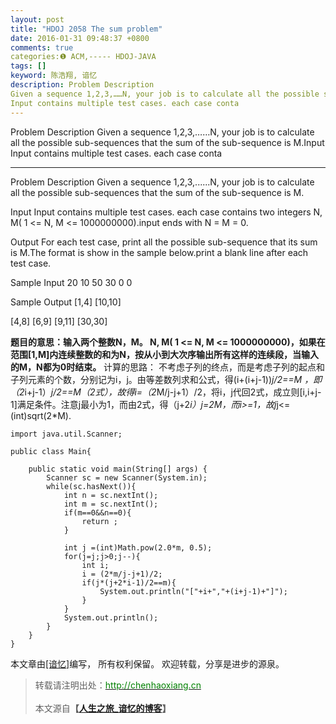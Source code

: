 ```yaml
---
layout: post
title: "HDOJ 2058 The sum problem"
date: 2016-01-31 09:48:37 +0800
comments: true
categories:❶ ACM,----- HDOJ-JAVA
tags: []
keyword: 陈浩翔, 谙忆
description: Problem Description 
Given a sequence 1,2,3,……N, your job is to calculate all the possible sub-sequences that the sum of the sub-sequence is M.Input 
Input contains multiple test cases. each case conta 
---
```



Problem Description 
Given a sequence 1,2,3,……N, your job is to calculate all the possible sub-sequences that the sum of the sub-sequence is M.Input 
Input contains multiple test cases. each case conta
<!-- more -->
----------

Problem Description
Given a sequence 1,2,3,......N, your job is to calculate all the possible sub-sequences that the sum of the sub-sequence is M.
 

Input
Input contains multiple test cases. each case contains two integers N, M( 1 <= N, M <= 1000000000).input ends with N = M = 0.

 

Output
For each test case, print all the possible sub-sequence that its sum is M.The format is show in the sample below.print a blank line after each test case.

 

Sample Input
20 10
50 30
0 0
 

Sample Output
[1,4]
[10,10]

[4,8]
[6,9]
[9,11]
[30,30]


**题目的意思：输入两个整数N，M。 N, M( 1 <= N, M <= 1000000000)，如果在范围[1,M]内连续整数的和为N，按从小到大次序输出所有这样的连续段，当输入的M，N都为0时结束。**
计算的思路：
不考虑子列的终点，而是考虑子列的起点和子列元素的个数，分别记为i，j。由等差数列求和公式，得(i+(i+j-1))*j/2==M ，即（2*i+j-1）*j/2==M（2式），故得i=（2*M/j-j+1）/2，将i，j代回2式，成立则[i,i+j-1]满足条件。注意j最小为1，而由2式，得（j+2*i）*j=2*M，而i>=1，故j*j<=(int)sqrt(2*M).


```
import java.util.Scanner;

public class Main{

    public static void main(String[] args) {
        Scanner sc = new Scanner(System.in);
        while(sc.hasNext()){
            int n = sc.nextInt();
            int m = sc.nextInt();
            if(m==0&&n==0){
                return ;
            }
            
            int j =(int)Math.pow(2.0*m, 0.5);
            for(j=j;j>0;j--){
                int i;
                i = (2*m/j-j+1)/2;
                if(j*(j+2*i-1)/2==m){
                    System.out.println("["+i+","+(i+j-1)+"]");
                }
            }
            System.out.println();
        }
    }
}
```

本文章由<a href="http://chenhaoxiang.cn/">[谙忆]</a>编写， 所有权利保留。 
欢迎转载，分享是进步的源泉。
<blockquote cite='陈浩翔'>
<p background-color='#D3D3D3'>转载请注明出处：<a href='http://chenhaoxiang.cn'><font color="green">http://chenhaoxiang.cn</font></a><br><br>
本文源自<strong>【<a href='http://chenhaoxiang.cn' target='_blank'>人生之旅_谙忆的博客</a>】</strong></p>
</blockquote>

